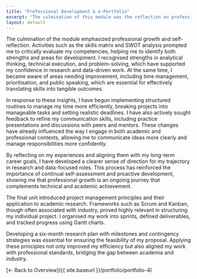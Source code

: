 ```yaml
---
title: "Professional Development & e-Portfolio"
excerpt: "The culmination of this module was the reflection on professional development. Tools such as the skills matrix and SWOT ..."
layout: default
---
```


The culmination of the module emphasized professional growth and self-reflection. Activities such as the skills matrix and SWOT analysis prompted me to critically evaluate my competencies, helping me to identify both strengths and areas for development. I recognised strengths in analytical thinking, technical execution, and problem-solving, which have supported my confidence in research and data-driven work. At the same time, I became aware of areas needing improvement, including time management, prioritisation, and public speaking, which are essential for effectively translating skills into tangible outcomes.

In response to these insights, I have begun implementing structured routines to manage my time more efficiently, breaking projects into manageable tasks and setting realistic deadlines. I have also actively sought feedback to refine my communication skills, including practice presentations and discussions with peers and mentors. These changes have already influenced the way I engage in both academic and professional contexts, allowing me to communicate ideas more clearly and manage responsibilities more confidently.

By reflecting on my experiences and aligning them with my long-term career goals, I have developed a clearer sense of direction for my trajectory in research and data-focused roles. This process has reinforced the importance of continual self-assessment and proactive development, showing me that professional growth is an ongoing journey that complements technical and academic achievement.

The final unit introduced project management principles and their application to academic research. Frameworks such as Scrum and Kanban, though often associated with industry, proved highly relevant in structuring my individual project. I organised my work into sprints, defined deliverables, and tracked progress using Gantt charts.

Developing a six-month research plan with milestones and contingency strategies was essential for ensuring the feasibility of my proposal. Applying these principles not only improved my efficiency but also aligned my work with professional standards, bridging the gap between academia and industry.

[← Back to Overview]({{ site.baseurl }}/portfolio/portfolio-4)

